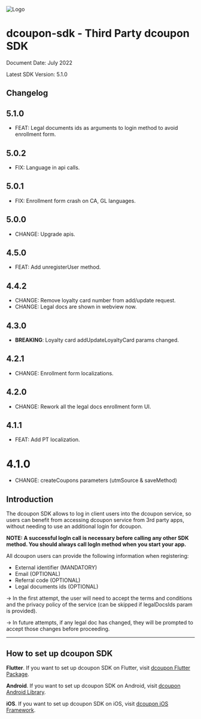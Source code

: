 ![Logo](https://s3.amazonaws.com/dcoupon.com/sdk/docs/dcouponLogo.png)

# dcoupon-sdk - Third Party dcoupon SDK

Document Date: July 2022

Latest SDK Version: 5.1.0

## Changelog

## 5.1.0

- FEAT: Legal documents ids as arguments to login method to avoid enrollment form.

## 5.0.2

- FIX: Language in api calls.

## 5.0.1

- FIX: Enrollment form crash on CA, GL languages.

## 5.0.0

- CHANGE: Upgrade apis.

## 4.5.0

- FEAT: Add unregisterUser method.

## 4.4.2

- CHANGE: Remove loyalty card number from add/update request.
- CHANGE: Legal docs are shown in webview now.

## 4.3.0

- **BREAKING**: Loyalty card addUpdateLoyaltyCard params changed.

## 4.2.1

- CHANGE: Enrollment form localizations.

## 4.2.0

- CHANGE: Rework all the legal docs enrollment form UI.

## 4.1.1

- FEAT: Add PT localization.

# 4.1.0

- CHANGE: createCoupons parameters (utmSource & saveMethod)

## Introduction

The dcoupon SDK allows to log in client users into the dcoupon service, so users can benefit from accessing dcoupon service from 3rd party apps, without needing to use an additional login for dcoupon. 

**NOTE: A successful logIn call is necessary before calling any other SDK method. You should always call logIn method when you start your app.**

All dcoupon users can provide the following information when registering:
- External identifier (MANDATORY)
- Email (OPTIONAL)
- Referral code (OPTIONAL)
- Legal documents ids (OPTIONAL)

-> In the first attempt, the user will need to accept the terms and conditions and the privacy policy of the service (can be skipped if legalDocsIds param is provided).

-> In future attempts, if any legal doc has changed, they will be prompted to accept those changes before proceeding.

---

## How to set up dcoupon SDK

**Flutter**. If you want to set up dcoupon SDK on Flutter, visit [dcoupon Flutter Package](https://pub.dev/packages/dcoupon_sdk_flutter_package).

**Android**. If you want to set up dcoupon SDK on Android, visit [dcoupon Android Library](https://github.com/Scanbuy-Inc/dcoupon-public-docs/blob/master/dcoupon-sdk/android-SETUP.md).

**iOS**. If you want to set up dcoupon SDK on iOS, visit [dcoupon iOS Framework](https://github.com/Scanbuy-Inc/dcoupon-public-docs/blob/master/dcoupon-sdk/iOS-SETUP.md).


